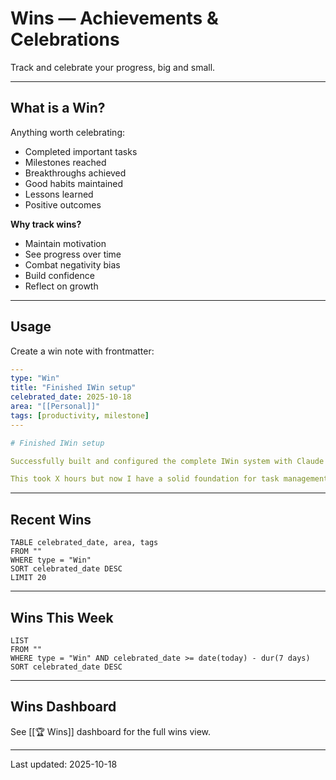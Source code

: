 # Wins — Achievements & Celebrations

Track and celebrate your progress, big and small.

---

## What is a Win?

Anything worth celebrating:
- Completed important tasks
- Milestones reached
- Breakthroughs achieved
- Good habits maintained
- Lessons learned
- Positive outcomes

**Why track wins?**
- Maintain motivation
- See progress over time
- Combat negativity bias
- Build confidence
- Reflect on growth

---

## Usage

Create a win note with frontmatter:

```yaml
---
type: "Win"
title: "Finished IWin setup"
celebrated_date: 2025-10-18
area: "[[Personal]]"
tags: [productivity, milestone]
---

# Finished IWin setup

Successfully built and configured the complete IWin system with Claude Code!

This took X hours but now I have a solid foundation for task management.
```

---

## Recent Wins

```dataview
TABLE celebrated_date, area, tags
FROM ""
WHERE type = "Win"
SORT celebrated_date DESC
LIMIT 20
```

---

## Wins This Week

```dataview
LIST
FROM ""
WHERE type = "Win" AND celebrated_date >= date(today) - dur(7 days)
SORT celebrated_date DESC
```

---

## Wins Dashboard

See [[🏆 Wins]] dashboard for the full wins view.

---

Last updated: 2025-10-18
